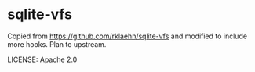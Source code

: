 # sqlite-vfs

Copied from https://github.com/rklaehn/sqlite-vfs and modified to include more hooks. Plan to upstream.

LICENSE: Apache 2.0